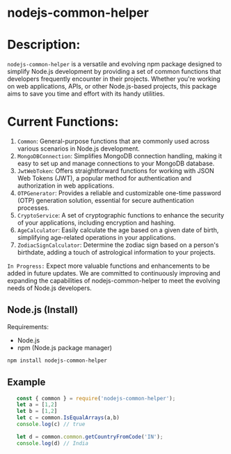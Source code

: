# nodejs-common-helper

# Description:
`nodejs-common-helper` is a versatile and evolving npm package designed to simplify Node.js development by providing a set of common functions that developers frequently encounter in their projects. Whether you're working on web applications, APIs, or other Node.js-based projects, this package aims to save you time and effort with its handy utilities.

# Current Functions:
1. `Common`: General-purpose functions that are commonly used across various scenarios in Node.js development.
2. `MongoDBConnection`: Simplifies MongoDB connection handling, making it easy to set up and manage connections to your MongoDB database.
3. `JwtWebToken`: Offers straightforward functions for working with JSON Web Tokens (JWT), a popular method for authentication and authorization in web applications.
4. `OTPGenerator`: Provides a reliable and customizable one-time password (OTP) generation solution, essential for secure authentication processes.
5. `CryptoService`: A set of cryptographic functions to enhance the security of your applications, including encryption and hashing.
6. `AgeCalculator`: Easily calculate the age based on a given date of birth, simplifying age-related operations in your applications.
7. `ZodiacSignCalculator`: Determine the zodiac sign based on a person's birthdate, adding a touch of astrological information to your projects.

`In Progress:`
Expect more valuable functions and enhancements to be added in future updates. We are committed to continuously improving and expanding the capabilities of nodejs-common-helper to meet the evolving needs of Node.js developers.

## Node.js (Install)

Requirements:

- Node.js
- npm (Node.js package manager)

```bash
npm install nodejs-common-helper
```

## Example

``` js
   const { common } = require('nodejs-common-helper');
   let a = [1,2]
   let b = [1,2]
   let c = common.IsEqualArrays(a,b)
   console.log(c) // true

   let d = common.common.getCountryFromCode('IN');
   console.log(d) // India
```